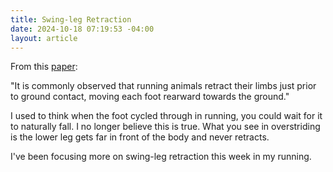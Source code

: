 ```yaml
---
title: Swing-leg Retraction
date: 2024-10-18 07:19:53 -04:00
layout: article
---
```


F﻿rom this [paper](https://aspirin.media.mit.edu/biomechatronics/wp-content/uploads/sites/8/2013/07/Seyfarth-2003_Swing-leg-retraction-a-simple-control-model-for-stable-running.pdf):

"﻿It is commonly observed that running animals retract their limbs just prior to ground contact, moving each foot rearward towards the ground."

I﻿ used to think when the foot cycled through in running, you could wait for it to naturally fall.  I no longer believe this is true.  What you see in overstriding is the lower leg gets far in front of the body and never retracts.

I﻿'ve been focusing more on swing-leg retraction this week in my running.